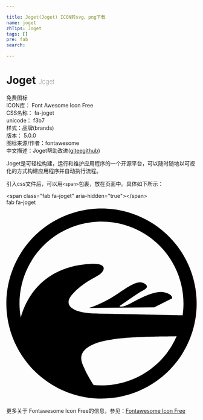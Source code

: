 ```yaml
---

title: Joget(Joget) ICON转svg、png下载
name: joget
zhTips: Joget
tags: []
pre: fab
search: 

---
```


# Joget  <small style="font-size: 60%;font-weight: 100">Joget</small>


<div class="detail-page">
<p>
<span><span class="badge-success badge">免费图标</span> </span>
<br/>
<span>
ICON库：
<span class="badge-secondary badge">Font Awesome Icon Free</span> 
</span>
<br/>
<span>
CSS名称：
<span class="badge-secondary badge">fa-joget</span> 
</span>
<br/>
<span>
unicode：
<span class="badge-secondary badge">f3b7</span> 
<copy-btn content='f3b7' btn-title=""></copy-btn>
<copy-btn :content='String.fromCodePoint(parseInt("f3b7", 16))' btn-title="复制U"></copy-btn>
</span><br/><span>样式：<span class="badge-light badge">品牌(brands)</span></span>
<br/>
<span>
版本：
<span class="badge-secondary badge">5.0.0</span> 
</span>
<br/>
<span>图标来源/作者：<span class="badge-light badge">fontawesome</span></span> 
<br/>
<span class="zh-detail">中文描述：<span class="badge-primary badge">Joget</span><span class="help-link"><span>帮助改进</span>(<a href="https://gitee.com/liuwave/icon-helper/edit/master/json/fontawesome/brands/joget.json" target="_blank" rel="noopener noreferrer">gitee</a><a href="https://github.com/liuwave/icon-helper/edit/master/json/fontawesome/brands/joget.json" target="_blank" rel="noopener noreferrer">github</a></span>)</span><br/>
</p>
</div><div class="description description alert alert-light">Joget是可轻松构建，运行和维护应用程序的一个开源平台，可以随时随地以可视化的方式构建应用程序并自动执行流程。</div>
<div class="alert alert-dark">
  <i class="fab fa-joget fa-xs"></i>
  <i class="fab fa-joget fa-sm"></i>
  <i class="fab fa-joget fa-lg"></i>
  <i class="fab fa-joget fa-2x"></i>
  <i class="fab fa-joget fa-3x"></i>
  <i class="fab fa-joget fa-5x"></i>
  <i class="fab fa-joget fa-7x"></i>
</div>
<div>
  <p>引入css文件后，可以用<code>&lt;span&gt;</code>包裹，放在页面中。具体如下所示：    
  </p>
  <div class="alert alert-primary" style="font-size: 14px">
    &lt;span class="fab fa-joget" aria-hidden="true"&gt;&lt;/span&gt;
    <copy-btn content='<span class="fab fa-joget" aria-hidden="true"></span>'></copy-btn>
  </div>
  <div class="alert alert-secondary">
    <i class="fab fa-joget"
    style="font-size: 24px"
    aria-hidden="true"></i> fab fa-joget
    <copy-btn content="fab fa-joget" btn-title="复制图标名称"></copy-btn>
  </div>
</div>
<div id="svg" class="svg-wrap">
<svg xmlns="http://www.w3.org/2000/svg" viewBox="0 0 496 512"><path d="M378.1 45C337.6 19.9 292.6 8 248.2 8 165 8 83.8 49.9 36.9 125.9c-71.9 116.6-35.6 269.3 81 341.2s269.3 35.6 341.2-80.9c71.9-116.6 35.6-269.4-81-341.2zm51.8 323.2c-40.4 65.5-110.4 101.5-182 101.5-6.8 0-13.6-.4-20.4-1-9-13.6-19.9-33.3-23.7-42.4-5.7-13.7-27.2-45.6 31.2-67.1 51.7-19.1 176.7-16.5 208.8-17.6-4 9-8.6 17.9-13.9 26.6zm-200.8-86.3c-55.5-1.4-81.7-20.8-58.5-48.2s51.1-40.7 68.9-51.2c17.9-10.5 27.3-33.7-23.6-29.7C87.3 161.5 48.6 252.1 37.6 293c-8.8-49.7-.1-102.7 28.5-149.1C128 43.4 259.6 12.2 360.1 74.1c74.8 46.1 111.2 130.9 99.3 212.7-24.9-.5-179.3-3.6-230.3-4.9zm183.8-54.8c-22.7-6-57 11.3-86.7 27.2-29.7 15.8-31.1 8.2-31.1 8.2s40.2-28.1 50.7-34.5 31.9-14 13.4-24.6c-3.2-1.8-6.7-2.7-10.4-2.7-17.8 0-41.5 18.7-67.5 35.6-31.5 20.5-65.3 31.3-65.3 31.3l169.5-1.6 46.5-23.4s3.6-9.5-19.1-15.5z"/></svg>
</div>
<detail full-name='fa-joget'></detail>
    
<div><p>更多关于  Fontawesome Icon Free的信息，参见：<a target="_blank" href="https://iconhelper.cn/fontawesome.html">Fontawesome Icon Free</a>
</p></div>
